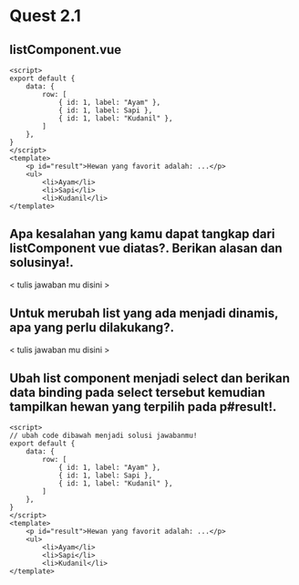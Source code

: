 # Quest 2.1

## listComponent.vue
```vue
<script>
export default {
	data: { 
		row: [
			{ id: 1, label: "Ayam" },
			{ id: 1, label: Sapi },
			{ id: 1, label: "Kudanil" },
		]
	},
}
</script>
<template>
    <p id="result">Hewan yang favorit adalah: ...</p>
	<ul>
		<li>Ayam</li>
		<li>Sapi</li>
		<li>Kudanil</li>
</template>
```

## Apa kesalahan yang kamu dapat tangkap dari listComponent vue diatas?. Berikan alasan dan solusinya!.

< tulis jawaban mu disini >

## Untuk merubah list yang ada menjadi dinamis, apa yang perlu dilakukang?.

< tulis jawaban mu disini >

## Ubah list component menjadi select dan berikan data binding pada select tersebut kemudian tampilkan hewan yang terpilih pada p#result!.
```vue
<script>
// ubah code dibawah menjadi solusi jawabanmu!
export default {
	data: { 
		row: [
			{ id: 1, label: "Ayam" },
			{ id: 1, label: Sapi },
			{ id: 1, label: "Kudanil" },
		]
	},
}
</script>
<template>
    <p id="result">Hewan yang favorit adalah: ...</p>
	<ul>
		<li>Ayam</li>
		<li>Sapi</li>
		<li>Kudanil</li>
</template>
```
